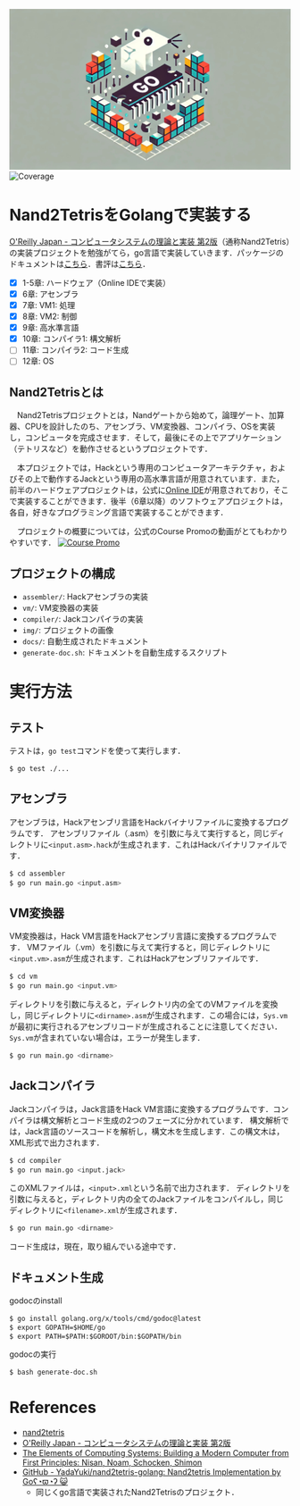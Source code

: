 ![img](img/nand2tetris-go.jpg)
![Coverage](https://img.shields.io/badge/Coverage-56.0%25-yellow)
# Nand2TetrisをGolangで実装する
[O'Reilly Japan - コンピュータシステムの理論と実装 第2版](https://www.oreilly.co.jp/books/9784814400874/)（通称Nand2Tetris）の実装プロジェクトを勉強がてら，go言語で実装していきます．パッケージのドキュメントは[こちら](https://kaichi-irie.github.io/nand2tetris-go/pkg/nand2tetris-go/index.html)．書評は[こちら](https://qiita.com/garudakai/items/7e09c95ef8b2a3c4e8be)．

- [x] 1-5章: ハードウェア（Online IDEで実装）
- [x] 6章: アセンブラ
- [x] 7章: VM1: 処理
- [x] 8章: VM2: 制御
- [x] 9章: 高水準言語
- [x] 10章: コンパイラ1: 構文解析
- [ ] 11章: コンパイラ2: コード生成
- [ ] 12章: OS

## Nand2Tetrisとは
　Nand2Tetrisプロジェクトとは，Nandゲートから始めて，論理ゲート、加算器、CPUを設計したのち、アセンブラ、VM変換器、コンパイラ、OSを実装し，コンピュータを完成させます．そして，最後にその上でアプリケーション（テトリスなど）を動作させるというプロジェクトです．

　本プロジェクトでは，Hackという専用のコンピュータアーキテクチャ，およびその上で動作するJackという専用の高水準言語が用意されています．また，前半のハードウェアプロジェクトは，公式に[Online IDE](https://nand2tetris.github.io/web-ide)が用意されており，そこで実装することができます．後半（6章以降）のソフトウェアプロジェクトは，各自，好きなプログラミング言語で実装することができます．

　プロジェクトの概要については，公式のCourse Promoの動画がとてもわかりやすいです．
[![Course Promo](https://img.youtube.com/vi/wTl5wRDT0CU/0.jpg)](https://youtu.be/wTl5wRDT0CU?si=cpyPA9cG7uHAp2tA "Course Promo")

## プロジェクトの構成
- `assembler/`: Hackアセンブラの実装
- `vm/`: VM変換器の実装
- `compiler/`: Jackコンパイラの実装
- `img/`: プロジェクトの画像
- `docs/`: 自動生成されたドキュメント
- `generate-doc.sh`: ドキュメントを自動生成するスクリプト
# 実行方法

## テスト
テストは，`go test`コマンドを使って実行します．
```sh
$ go test ./...
```


## アセンブラ
アセンブラは，Hackアセンブリ言語をHackバイナリファイルに変換するプログラムです．
アセンブリファイル（.asm）を引数に与えて実行すると，同じディレクトリに`<input.asm>.hack`が生成されます．これはHackバイナリファイルです．
```sh
$ cd assembler
$ go run main.go <input.asm>
```

## VM変換器
VM変換器は，Hack VM言語をHackアセンブリ言語に変換するプログラムです．
VMファイル（.vm）を引数に与えて実行すると，同じディレクトリに`<input.vm>.asm`が生成されます．これはHackアセンブリファイルです．

```sh
$ cd vm
$ go run main.go <input.vm>
```

ディレクトリを引数に与えると，ディレクトリ内の全てのVMファイルを変換し，同じディレクトリに`<dirname>.asm`が生成されます．この場合には，`Sys.vm`が最初に実行されるアセンブリコードが生成されることに注意してください．`Sys.vm`が含まれていない場合は，エラーが発生します．
```sh
$ go run main.go <dirname>
```

## Jackコンパイラ
Jackコンパイラは，Jack言語をHack VM言語に変換するプログラムです．コンパイラは構文解析とコード生成の2つのフェーズに分かれています．
構文解析では，Jack言語のソースコードを解析し，構文木を生成します．この構文木は，XML形式で出力されます．
```sh
$ cd compiler
$ go run main.go <input.jack>
```
このXMLファイルは，`<input>.xml`という名前で出力されます．
ディレクトリを引数に与えると，ディレクトリ内の全てのJackファイルをコンパイルし，同じディレクトリに`<filename>.xml`が生成されます．
```sh
$ go run main.go <dirname>
```
コード生成は，現在，取り組んでいる途中です．

## ドキュメント生成
godocのinstall
```
$ go install golang.org/x/tools/cmd/godoc@latest
$ export GOPATH=$HOME/go
$ export PATH=$PATH:$GOROOT/bin:$GOPATH/bin
```
godocの実行
```
$ bash generate-doc.sh
```

# References
- [nand2tetris](https://www.nand2tetris.org/)
- [O'Reilly Japan - コンピュータシステムの理論と実装 第2版](https://www.oreilly.co.jp/books/9784814400874/)
- [The Elements of Computing Systems: Building a Modern Computer from First Principles: Nisan, Noam, Schocken, Shimon](https://www.amazon.com/Elements-Computing-Systems-Building-Principles/dp/0262640686)
- [GitHub - YadaYuki/nand2tetris-golang: Nand2tetris Implementation by Goʕ◔ϖ◔ʔ 😺](https://github.com/YadaYuki/nand2tetris-golang)
    - 同じくgo言語で実装されたNand2Tetrisのプロジェクト．
